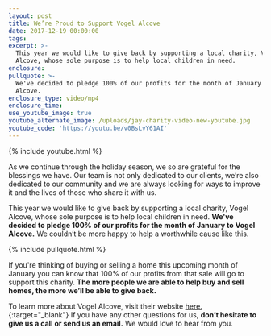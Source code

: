```yaml
---
layout: post
title: We’re Proud to Support Vogel Alcove
date: 2017-12-19 00:00:00
tags:
excerpt: >-
  This year we would like to give back by supporting a local charity, Vogel
  Alcove, whose sole purpose is to help local children in need.
enclosure:
pullquote: >-
  We've decided to pledge 100% of our profits for the month of January to Vogel
  Alcove.
enclosure_type: video/mp4
enclosure_time:
use_youtube_image: true
youtube_alternate_image: /uploads/jay-charity-video-new-youtube.jpg
youtube_code: 'https://youtu.be/v0BsLvY61AI'
---
```



{% include youtube.html %}

As we continue through the holiday season, we so are grateful for the blessings we have. Our team is not only dedicated to our clients, we’re also dedicated to our community and we are always looking for ways to improve it and the lives of those who share it with us.

This year we would like to give back by supporting a local charity, Vogel Alcove, whose sole purpose is to help local children in need. **We've decided to pledge 100% of our profits for the month of January to Vogel Alcove.** We couldn’t be more happy to help a worthwhile cause like this.

{% include pullquote.html %}

If you're thinking of buying or selling a home this upcoming month of January you can know that 100% of our profits from that sale will go to support this charity. **The more people we are able to help buy and sell homes, the more we’ll be able to give back.**

To learn more about Vogel Alcove, visit their website [here.](https://vogelalcove.org/home/the-problem/){:target="_blank"} If you have any other questions for us, **don’t hesitate to give us a call or send us an email.** We would love to hear from you.